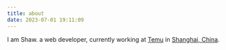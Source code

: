 ```yaml
---
title: about
date: 2023-07-01 19:11:09
---
```


I am Shaw. a web developer, currently working at [Temu](https://www.temu.com/) in [Shanghai, China](https://en.wikipedia.org/wiki/Shanghai).
